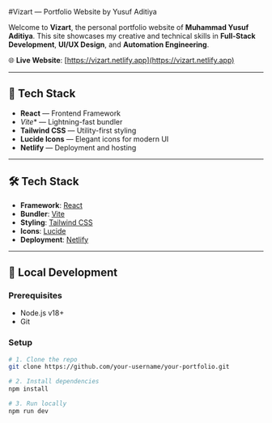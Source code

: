 #Vizart — Portfolio Website by Yusuf Aditiya

Welcome to **Vizart**, the personal portfolio website of **Muhammad Yusuf Aditiya**. This site showcases my creative and technical skills in **Full-Stack Development**, **UI/UX Design**, and **Automation Engineering**.

🌐 **Live Website**: [https://vizart.netlify.app](https://vizart.netlify.app)

---

## 🚀 Tech Stack

- **React** — Frontend Framework
- *Vite** — Lightning-fast bundler
- **Tailwind CSS** — Utility-first styling
- **Lucide Icons** — Elegant icons for modern UI
- **Netlify** — Deployment and hosting


---

## 🛠️ Tech Stack

- **Framework**: [React](https://react.dev/)
- **Bundler**: [Vite](https://vitejs.dev/)
- **Styling**: [Tailwind CSS](https://tailwindcss.com/)
- **Icons**: [Lucide](https://lucide.dev/)
- **Deployment**: [Netlify](https://netlify.com)

---

## 🧪 Local Development

### Prerequisites
- Node.js v18+
- Git

### Setup

```bash
# 1. Clone the repo
git clone https://github.com/your-username/your-portfolio.git

# 2. Install dependencies
npm install

# 3. Run locally
npm run dev

